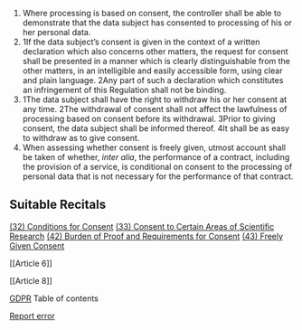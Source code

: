 
1. Where processing is based on consent, the controller shall be able to demonstrate that the data subject has consented to processing of his or her personal data.
2. 1If the data subject’s consent is given in the context of a written declaration which also concerns other matters, the request for consent shall be presented in a manner which is clearly distinguishable from the other matters, in an intelligible and easily accessible form, using clear and plain language. 2Any part of such a declaration which constitutes an infringement of this Regulation shall not be binding.
3. 1The data subject shall have the right to withdraw his or her consent at any time. 2The withdrawal of consent shall not affect the lawfulness of processing based on consent before its withdrawal. 3Prior to giving consent, the data subject shall be informed thereof. 4It shall be as easy to withdraw as to give consent.
4. When assessing whether consent is freely given, utmost account shall be taken of whether, *inter alia*, the performance of a contract, including the provision of a service, is conditional on consent to the processing of personal data that is not necessary for the performance of that contract.



## Suitable Recitals



[(32) Conditions for Consent](https://gdpr-info.eu/recitals/no-32/)
[(33) Consent to Certain Areas of Scientific Research](https://gdpr-info.eu/recitals/no-33/)
[(42) Burden of Proof and Requirements for Consent](https://gdpr-info.eu/recitals/no-42/)
[(43) Freely Given Consent](https://gdpr-info.eu/recitals/no-43/)




[[Article 6]]


[[Article 8]]



[GDPR](https://gdpr-info.eu)
Table of contents


[Report error](https://gdpr-info.eu/gf/?TB_iframe=true&height=306 "Your message")

